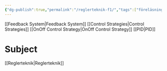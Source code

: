 ```yaml
---
{"dg-publish":true,"permalink":"/reglerteknik-f1/","tags":["föreläsning","reglerteknik"]}
---
```



[[Feedback System\|Feedback System]]
[[Control Strategies\|Control Strategies]]
[[OnOff Control Strategy\|OnOff Control Strategy]]
[[PID\|PID]] 

# Subject
[[Reglerteknik\|Reglerteknik]]
